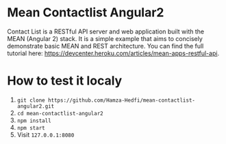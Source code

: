 
# Mean Contactlist Angular2

Contact List is a RESTful API server and web application built with the MEAN (Angular 2) stack. It is a simple example that aims to concisely demonstrate basic MEAN and REST architecture. You can find the full tutorial here: https://devcenter.heroku.com/articles/mean-apps-restful-api.

# How to test it localy
1. `git clone https://github.com/Hamza-Hedfi/mean-contactlist-angular2.git`
2. `cd mean-contactlist-angular2`
3. `npm install`
4. `npm start`
5. Visit `127.0.0.1:8080`

